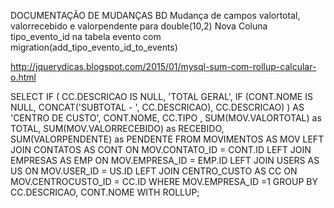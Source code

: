 
<!-- 
		ABRIR   APP >>> PROVIDERS >>> APPSERVICEPROVIDER.PHP
		// DESCOMENTAR AS LINHAS ABAIXO PARA CORRIGIR A FUNÇÃO DE ALTERAR LOGO NA HOSTINGER
		// $this->app->bind('path.public', function(){
		// 	return base_path().'/public_html';
		// });
 -->
 DOCUMENTAÇÃO DE MUDANÇAS BD
 Mudança de campos valortotal, valorrecebido e valorpendente para double(10,2)
 Nova Coluna tipo_evento_id na tabela evento com migration(add_tipo_evento_id_to_events)

http://jquerydicas.blogspot.com/2015/01/mysql-sum-com-rollup-calcular-o.html

SELECT 
IF (
	CC.DESCRICAO IS NULL, 
    'TOTAL GERAL',
    IF (CONT.NOME IS NULL, CONCAT('SUBTOTAL - ', CC.DESCRICAO), CC.DESCRICAO) 
    ) AS 'CENTRO DE CUSTO',
	CONT.NOME, CC.TIPO
	, SUM(MOV.VALORTOTAL) as TOTAL, SUM(MOV.VALORRECEBIDO) as RECEBIDO, SUM(VALORPENDENTE) as PENDENTE 
FROM MOVIMENTOS AS MOV
	LEFT JOIN CONTATOS AS CONT ON MOV.CONTATO_ID = CONT.ID
	LEFT JOIN EMPRESAS AS EMP ON MOV.EMPRESA_ID = EMP.ID
	LEFT JOIN USERS AS US ON MOV.USER_ID = US.ID
	LEFT JOIN CENTRO_CUSTO AS CC ON MOV.CENTROCUSTO_ID = CC.ID
WHERE MOV.EMPRESA_ID =1
GROUP BY CC.DESCRICAO, CONT.NOME WITH ROLLUP;

